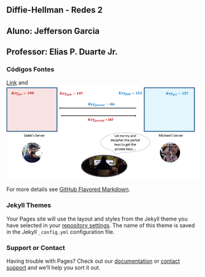 ## Diffie-Hellman - Redes 2
## Aluno: Jefferson Garcia
## Professor: Elias P. Duarte Jr.

### Códigos Fontes

[Link](url) and ![Image](https://github.com/Jefferson-Garciaa/Diffie-Hellman/blob/main/Page/imagens/imagem1.png?raw=true)


For more details see [GitHub Flavored Markdown](https://guides.github.com/features/mastering-markdown/).

### Jekyll Themes

Your Pages site will use the layout and styles from the Jekyll theme you have selected in your [repository settings](https://github.com/Jefferson-Garciaa/Diffie-Hellman/settings/pages). The name of this theme is saved in the Jekyll `_config.yml` configuration file.

### Support or Contact

Having trouble with Pages? Check out our [documentation](https://docs.github.com/categories/github-pages-basics/) or [contact support](https://support.github.com/contact) and we’ll help you sort it out.
